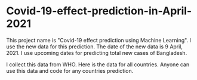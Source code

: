 # Covid-19-effect-prediction-in-April-2021
 This project name is "Covid-19 effect prediction using Machine Learning". I use the new data for this prediction. The date of the new data is 9 April, 2021. I use upcoming dates for predicting total new cases of Bangladesh. 
 
 I collect this data from WHO. Here is the data for all countries. Anyone can use this data and code for any countries prediction.
